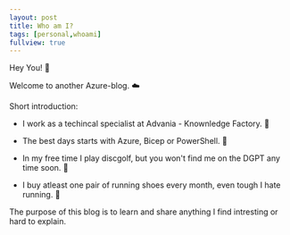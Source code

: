 ```yaml
---
layout: post
title: Who am I?
tags: [personal,whoami]
fullview: true
---
```


Hey You! 👋

Welcome to another Azure-blog. ☁️

Short introduction:

- I work as a techincal specialist at Advania - Knownledge Factory. 🧐

- The best days starts with Azure, Bicep or PowerShell. 🦾

- In my free time I play discgolf, but you won't find me on the DGPT any time soon. 🥏

- I buy atleast one pair of running shoes every month, even tough I hate running. 👠

The purpose of this blog is to learn and share anything I find intresting or hard to explain.
